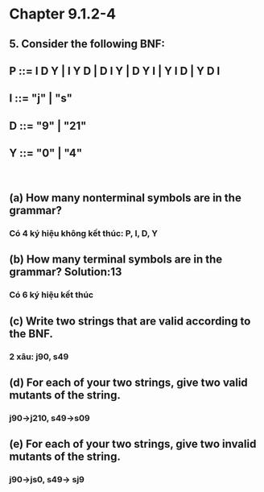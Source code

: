 # Chapter 9.1.2-4
## 5. Consider the following BNF:
## P ::= I D Y | I Y D | D I Y | D Y I | Y I D | Y D I
## I ::= "j" | "s"
## D ::= "9" | "21"
## Y ::= "0" | "4"

</br>

## (a) How many nonterminal symbols are in the grammar? 
### Có 4 ký hiệu không kết thúc: P, I, D, Y
## (b) How many terminal symbols are in the grammar? Solution:13
### Có 6 ký hiệu kết thúc
## (c) Write two strings that are valid according to the BNF. 
### 2 xâu: j90, s49

## (d) For each of your two strings, give two valid mutants of the string.
### j90->j210, s49->s09

## (e) For each of your two strings, give two invalid mutants of the string.
### j90->js0, s49-> sj9
